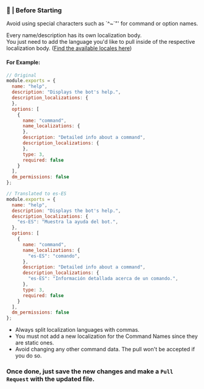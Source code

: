 ### 🚩 | Before Starting
Avoid using special characters such as `^~´"' for command or option names. <br>

Every name/description has its own localization body. <br>
You just need to add the language you'd like to pull inside of the respective localization body. ([Find the available locales here](https://discord.com/developers/docs/reference#locales))

#### For Example:
```js
// Original
module.exports = {
  name: "help",
  description: "Displays the bot's help.",
  description_localizations: {
  },
  options: [
    {
      name: "command",
      name_localizations: {
      },
      description: "Detailed info about a command",
      description_localizations: {
      },
      type: 3,
      required: false
    }
  ],
  dm_permissions: false
};

// Translated to es-ES
module.exports = {
  name: "help",
  description: "Displays the bot's help.",
  description_localizations: {
    "es-ES": "Muestra la ayuda del bot.",
  },
  options: [
    {
      name: "command",
      name_localizations: {
        "es-ES": "comando",
      },
      description: "Detailed info about a command",
      description_localizations: {
        "es-ES": "Información detallada acerca de un comando.",
      },
      type: 3,
      required: false
    }
  ],
  dm_permissions: false
};
```

- Always split localization languages with commas.
- You must not add a new localization for the Command Names since they are static ones.
- Avoid changing any other command data. The pull won't be accepted if you do so.

### Once done, just save the new changes and make a ` Pull Request ` with the updated file.
